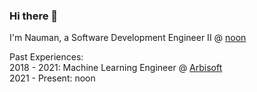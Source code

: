 ### Hi there 👋  
I'm Nauman, a Software Development Engineer II @ [noon](https://noon.com)  

Past Experiences:  
2018 - 2021: Machine Learning Engineer @ [Arbisoft](https://arbisoft.com)  
2021 - Present: noon
<!--
- 🔭 I’m currently working on a platform to revolutionize legal research with the help of AI.  
- 👯 I’m always open to interesting collaborations, so ping me if you have something.  


[![My stats](https://github-readme-stats.vercel.app/api?username=nauman-chaudhary)](https://github.com/nauman-chaudhary/github-readme-stats&count_private=true)  


[![Top Langs](https://github-readme-stats.vercel.app/api/top-langs/?username=nauman-chaudhary&layout=compact)](https://github.com/nauman-chaudhary/github-readme-stats)  

[![](https://img.shields.io/twitter/url?style=social&url=https%3A%2F%2Ftwitter.com%2Fuchihachaudhary)](https://twitter.com/uchihachaudhary)

**nauman-chaudhary/nauman-chaudhary** is a ✨ _special_ ✨ repository because its `README.md` (this file) appears on your GitHub profile.

Here are some ideas to get you started:

- 🔭 I’m currently working on ...
- 🌱 I’m currently learning ...
- 👯 I’m looking to collaborate on ...
- 🤔 I’m looking for help with ...
- 💬 Ask me about ...
- 📫 How to reach me: ...
- 😄 Pronouns: ...
- ⚡ Fun fact: ...
-->
